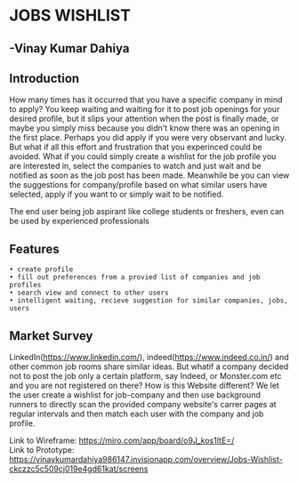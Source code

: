 # JOBS WISHLIST
## -Vinay Kumar Dahiya

## Introduction

How many times has it occurred that you have a specific company in mind to apply? You keep waiting and waiting for it to post job openings for your desired profile, but it slips your attention when the post is finally made, or maybe you simply miss because you didn't know there was an opening in the first place. Perhaps you did apply if you were very observant and lucky.
But what if all this effort and frustration that you experinced could be avoided. What if you could simply create a wishlist for the job profile you are interested in, select the companies to watch and just wait and be notified as soon as the job post has been made.
Meanwhile be you can view the suggestions for company/profile based on what similar users have selected, apply if you want to or simply wait to be notified.

The end user being job aspirant like college students or freshers, even can be used by experienced professionals

## Features

    • create profile
    • fill out preferences from a provied list of companies and job profiles
    • search view and connect to other users
    • intelligent waiting, recieve suggestion for similar companies, jobs, users

## Market Survey

LinkedIn(https://www.linkedin.com/), indeed(https://www.indeed.co.in/) and other common job rooms share similar ideas.
But whatif a company decided not to post the job only a certain platform, say Indeed, or Monster.com etc and you are not registered on there?
How is this Website different? 
We let the user create a wishlist for job-company and then use background runners to directly scan the provided company website's carrer pages at regular intervals and then match each user with the company and job profile.


Link to Wireframe: https://miro.com/app/board/o9J_kos1ItE=/  
Link to Prototype: https://vinaykumardahiya986147.invisionapp.com/overview/Jobs-Wishlist-ckczzc5c509cj019e4gd61kat/screens


